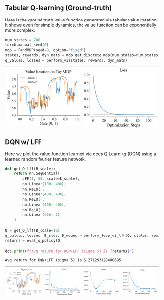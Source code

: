 
## Tabular Q-learning (Ground-truth)

Here is the ground truth value function generated via tabular
value iteration. It shows even for simple dynamics, the value
function can be exponentially more complex.

```python
num_states = 200
torch.manual_seed(0)
mdp = RandMDP(seed=0, option='fixed')
states, rewards, dyn_mats = mdp.get_discrete_mdp(num_states=num_states)
q_values, losses = perform_vi(states, rewards, dyn_mats)
```
| <img style="align-self:center; zoom:0.3;" src="value_iteration_lff/value_iteration.png?ts=560936" image="None" styles="{'margin': '0.5em'}" width="None" height="None" dpi="300"/> | <img style="align-self:center; zoom:0.3;" src="value_iteration_lff/value_iteration_loss.png?ts=963360" image="None" styles="{'margin': '0.5em'}" width="None" height="None" dpi="300"/> |
|:----------------------------------------------------------------------------------------------------------------------------------------------------------------------------------:|:---------------------------------------------------------------------------------------------------------------------------------------------------------------------------------------:|


## DQN w/ LFF

Here we plot the value function learned via deep Q Learning (DQN) using a learned random
fourier feature network.

```python
def get_Q_lff(B_scale):
    return nn.Sequential(
        LFF(1, 50, scale=B_scale),
        nn.Linear(100, 400),
        nn.ReLU(),
        nn.Linear(400, 400),
        nn.ReLU(),
        nn.Linear(400, 400),
        nn.ReLU(),
        nn.Linear(400, 2),
    )

Q = get_Q_lff(B_scale=10)
q_values, losses, B_stds, B_means = perform_deep_vi_lff(Q, states, rewards, dyn_mats)
returns = eval_q_policy(Q)

doc.print(f"Avg return for DQN+LFF (sigma 5) is {returns}")
```

```
Avg return for DQN+LFF (sigma 5) is 6.271293828408695
```
| <img style="align-self:center; zoom:0.3;" src="value_iteration_lff/dqn_lff.png?ts=647288" image="None" styles="{'margin': '0.5em'}" width="None" height="None" dpi="300"/> | <img style="align-self:center; zoom:0.3;" src="value_iteration_lff/dqn_lff_loss.png?ts=999627" image="None" styles="{'margin': '0.5em'}" width="None" height="None" dpi="300"/> | <img style="align-self:center; zoom:0.3;" src="value_iteration_lff/dqn_lff_stddev.png?ts=279350" image="None" styles="{'margin': '0.5em'}" width="None" height="None" dpi="300"/> | <img style="align-self:center; zoom:0.3;" src="value_iteration_lff/dqn_lff_mean.png?ts=599553" image="None" styles="{'margin': '0.5em'}" width="None" height="None" dpi="300"/> |
|:--------------------------------------------------------------------------------------------------------------------------------------------------------------------------:|:-------------------------------------------------------------------------------------------------------------------------------------------------------------------------------:|:---------------------------------------------------------------------------------------------------------------------------------------------------------------------------------:|:-------------------------------------------------------------------------------------------------------------------------------------------------------------------------------:|
